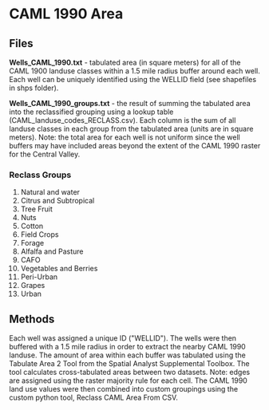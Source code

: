 # CAML 1990 Area

## Files

**Wells_CAML_1990.txt** - tabulated area (in square meters) for all of the CAML 1900 landuse classes within a 1.5 mile radius buffer around each well. Each well can be uniquely identified using the WELLID field (see shapefiles in shps folder).

**Wells_CAML_1990_groups.txt** - the result of summing the tabulated area into the reclassified grouping using a lookup table (CAML_landuse_codes_RECLASS.csv). Each column is the sum of all landuse classes in each group from the tabulated area (units are in square meters). Note: the total area for each well is not uniform since the well buffers may have included areas beyond the extent of the CAML 1990 raster for the Central Valley.

### Reclass Groups
1. Natural and water
2. Citrus and Subtropical
3. Tree Fruit
4. Nuts
5. Cotton
6. Field Crops
7. Forage
8. Alfalfa and Pasture
9. CAFO
10. Vegetables and Berries
11. Peri-Urban
12. Grapes
13. Urban

## Methods
Each well was assigned a unique ID ("WELLID"). The wells were then buffered with a 1.5 mile radius in order to extract the nearby CAML 1990 landuse. The amount of area within each buffer was tabulated using the Tabulate Area 2 Tool from the Spatial Analyst Supplemental Toolbox. The tool calculates cross-tabulated areas between two datasets. Note: edges are assigned using the raster majority rule for each cell. The CAML 1990 land use values were then combined into custom groupings using the custom python tool, Reclass CAML Area From CSV. 
